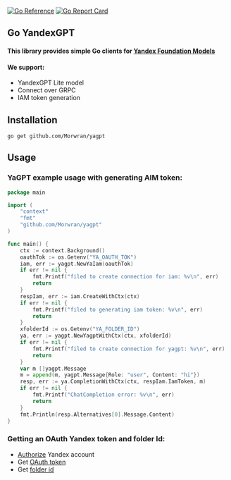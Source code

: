 [![Go Reference](https://pkg.go.dev/badge/github.com/Morwran/yagpt.svg)](https://pkg.go.dev/github.com/Morwran/yagpt)
[![Go Report Card](https://goreportcard.com/badge/github.com/Morwran/yagpt)](https://goreportcard.com/report/github.com/Morwran/yagpt)


## Go YandexGPT
#### This library provides simple Go clients for [Yandex Foundation Models](https://yandex.cloud/ru/docs/foundation-models/)

#### We support:
- YandexGPT Lite model
- Connect over GRPC
- IAM token generation

## Installation
    go get github.com/Morwran/yagpt

## Usage
### YaGPT example usage with generating AIM token:
```go
package main

import (
    "context"
    "fmt"
    "github.com/Morwran/yagpt"
)

func main() {
    ctx := context.Background()
    oauthTok := os.Getenv("YA_OAUTH_TOK")
    iam, err := yagpt.NewYaIam(oauthTok)
    if err != nil {
        fmt.Printf("filed to create connection for iam: %v\n", err)
        return
    }
    respIam, err := iam.CreateWithCtx(ctx)
    if err != nil {
        fmt.Printf("filed to generating iam token: %v\n", err)
        return
    }
    xfolderId := os.Getenv("YA_FOLDER_ID")
    ya, err := yagpt.NewYagptWithCtx(ctx, xfolderId)
    if err != nil {
        fmt.Printf("filed to create connection for yagpt: %v\n", err)
        return
    }
    var m []yagpt.Message
    m = append(m, yagpt.Message{Role: "user", Content: "hi"})
    resp, err := ya.CompletionWithCtx(ctx, respIam.IamToken, m)
    if err != nil {
        fmt.Printf("ChatCompletion error: %v\n", err)
        return
    }
    fmt.Println(resp.Alternatives[0].Message.Content)
}
```
### Getting an OAuth Yandex token and folder Id:

- [Authorize](https://passport.yandex.ru/auth) Yandex account
- Get [OAuth token](https://oauth.yandex.ru/)
- Get [folder id](https://yandex.cloud/ru/docs/resource-manager/operations/folder/get-id)